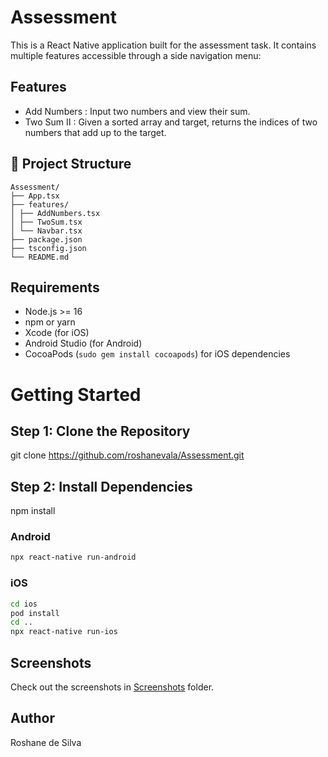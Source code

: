 # Assessment
This is a React Native application built for the assessment task. It contains multiple features accessible through a side navigation menu:

## Features

- Add Numbers   : Input two numbers and view their sum.
- Two Sum II    : Given a sorted array and target, returns the indices of two numbers that add up to the target.

## 📂 Project Structure

    Assessment/
    ├── App.tsx
    ├── features/
    │ ├── AddNumbers.tsx
    │ ├── TwoSum.tsx
    │ └── Navbar.tsx
    ├── package.json
    ├── tsconfig.json
    └── README.md

## Requirements

- Node.js >= 16
- npm or yarn
- Xcode (for iOS)
- Android Studio (for Android)
- CocoaPods (`sudo gem install cocoapods`) for iOS dependencies

# Getting Started

## Step 1: Clone the Repository

git clone https://github.com/roshanevala/Assessment.git


## Step 2: Install Dependencies

npm install

### Android

```sh
npx react-native run-android
```

### iOS

```sh
cd ios
pod install
cd ..
npx react-native run-ios
```

## Screenshots

Check out the screenshots in [Screenshots](./screenshots) folder.

## Author

Roshane de Silva